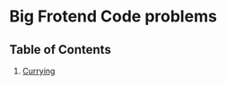 # Big Frotend Code problems

## Table of Contents

1. [Currying](https://github.com/jyggiz/big-frontend-code/currying/README.md)